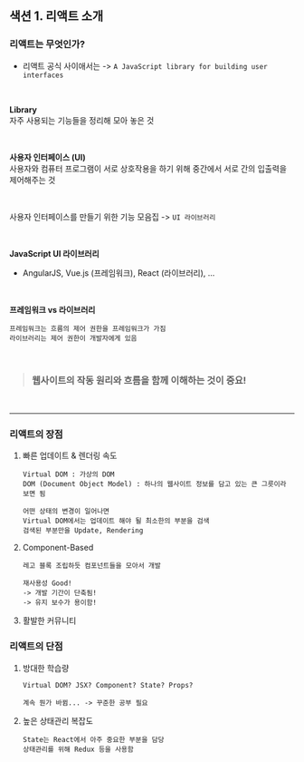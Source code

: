 ## 색션 1. 리액트 소개

### 리액트는 무엇인가?

- 리액트 공식 사이애서는 -> `A JavaScript library for building user interfaces`

</br>

**Library**  
자주 사용되는 기능들을 정리해 모아 놓은 것

</br>

**사용자 인터페이스 (UI)**  
사용자와 컴퓨터 프로그램이 서로 상호작용을 하기 위해 중간에서 서로 간의 입출력을 제어해주는 것

</br>

사용자 인터페이스를 만들기 위한 기능 모음집 -> `UI 라이브러리`

</br>

**JavaScript UI 라이브러리**

- AngularJS, Vue.js (프레임워크), React (라이브러리), ...

</br>

**프레임워크 vs 라이브러리**

```
프레임워크는 흐름의 제어 권한을 프레임워크가 가짐
라이브러리는 제어 권한이 개발자에게 있음
```

</br>

> ### 웹사이트의 작동 원리와 흐름을 함께 이해하는 것이 중요!

</br>

---

### 리액트의 장점

1. 빠른 업데이트 & 렌더링 속도

   ```
   Virtual DOM : 가상의 DOM
   DOM (Document Object Model) : 하나의 웹사이트 정보를 담고 있는 큰 그릇이라 보면 됨

   어떤 상태의 변경이 일어나면
   Virtual DOM에서는 업데이트 해야 될 최소한의 부분을 검색
   검색된 부분만을 Update, Rendering
   ```

2. Component-Based

   ```
   레고 블록 조립하듯 컴포넌트들을 모아서 개발

   재사용성 Good!
   -> 개발 기간이 단축됨!
   -> 유지 보수가 용이함!
   ```

3. 활발한 커뮤니티

### 리액트의 단점

1. 방대한 학습량

   ```
   Virtual DOM? JSX? Component? State? Props?

   계속 뭔가 바뀜... -> 꾸준한 공부 필요
   ```

2. 높은 상태관리 복잡도
   ```
   State는 React에서 아주 중요한 부분을 담당
   상태관리를 위해 Redux 등을 사용함
   ```

